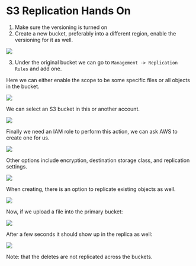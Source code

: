 # S3 Replication Hands On

1. Make sure the versioning is turned on
2. Create a new bucket, preferably into a different region, enable the versioning for it as well.

![](2022-02-17-06-57-30.png)

3. Under the original bucket we can go to `Management -> Replication Rules` and add one.

Here we can either enable the scope to be some specific files or all objects in the bucket.

![](2022-02-17-06-59-49.png)

We can select an S3 bucket in this or another account.

![](2022-02-17-07-00-23.png)

Finally we need an IAM role to perform this action, we can ask AWS to create one for us.

![](2022-02-17-07-01-14.png)

Other options include encryption, destination storage class, and replication settings.

![](2022-02-17-07-01-52.png)

When creating, there is an option to replicate existing objects as well.

![](2022-02-17-07-04-41.png)

Now, if we upload a file into the primary bucket:

![](2022-02-17-07-08-51.png)

After a few seconds it should show up in the replica as well:

![](2022-02-17-07-09-18.png)

Note: that the deletes are not replicated across the buckets.